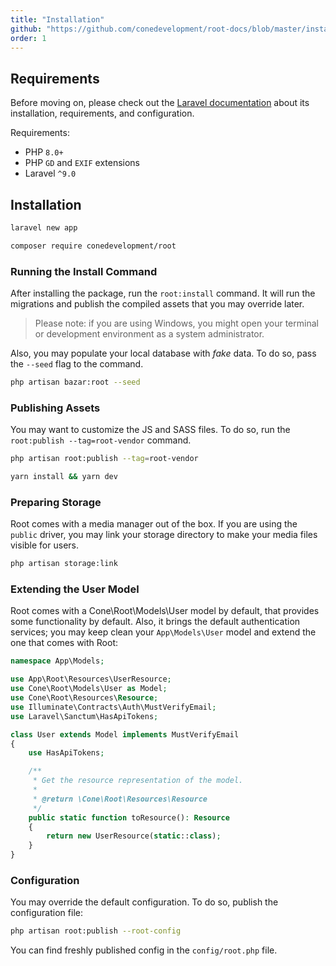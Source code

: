 ```yaml
---
title: "Installation"
github: "https://github.com/conedevelopment/root-docs/blob/master/installation.md"
order: 1
---
```


## Requirements

Before moving on, please check out the [Laravel documentation](https://laravel.com/docs/master/installation) about its installation, requirements, and configuration.

Requirements:

- PHP `8.0+`
- PHP `GD` and `EXIF` extensions
- Laravel `^9.0`

## Installation

```sh
laravel new app

composer require conedevelopment/root
```

### Running the Install Command

After installing the package, run the `root:install` command. It will run the migrations and publish the compiled assets that you may override later.

> Please note: if you are using Windows, you might open your terminal or development environment as a system administrator.

Also, you may populate your local database with _fake_ data. To do so, pass the `--seed` flag to the command.

```sh
php artisan bazar:root --seed
```

### Publishing Assets

You may want to customize the JS and SASS files. To do so, run the `root:publish --tag=root-vendor` command.

```sh
php artisan root:publish --tag=root-vendor

yarn install && yarn dev
```

### Preparing Storage

Root comes with a media manager out of the box. If you are using the `public` driver, you may link your storage directory to make your media files visible for users.

```sh
php artisan storage:link
```

### Extending the User Model

Root comes with a Cone\Root\Models\User model by default, that provides some functionality by default. Also, it brings the default authentication services; you may keep clean your `App\Models\User` model and extend the one that comes with Root:

```php
namespace App\Models;

use App\Root\Resources\UserResource;
use Cone\Root\Models\User as Model;
use Cone\Root\Resources\Resource;
use Illuminate\Contracts\Auth\MustVerifyEmail;
use Laravel\Sanctum\HasApiTokens;

class User extends Model implements MustVerifyEmail
{
    use HasApiTokens;

    /**
     * Get the resource representation of the model.
     *
     * @return \Cone\Root\Resources\Resource
     */
    public static function toResource(): Resource
    {
        return new UserResource(static::class);
    }
}
```

### Configuration

You may override the default configuration. To do so, publish the configuration file:

```sh
php artisan root:publish --root-config
```

You can find freshly published config in the `config/root.php` file.
